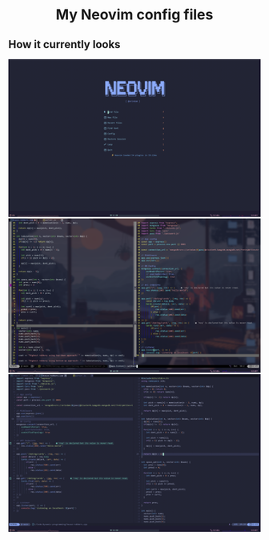 <h1 align="center"> My Neovim config files </h1>

## How it currently looks
![Home](https://github.com/Arindam-7/nvim-dotfiles/blob/main/images/img1.png)
![Iterm Colorscheme](https://github.com/Arindam-7/nvim-dotfiles/blob/main/images/img_iterm_cs.png)
![TokyoNight theme IDE](https://github.com/Arindam-7/nvim-dotfiles/blob/main/images/img_tokyonight.png)

